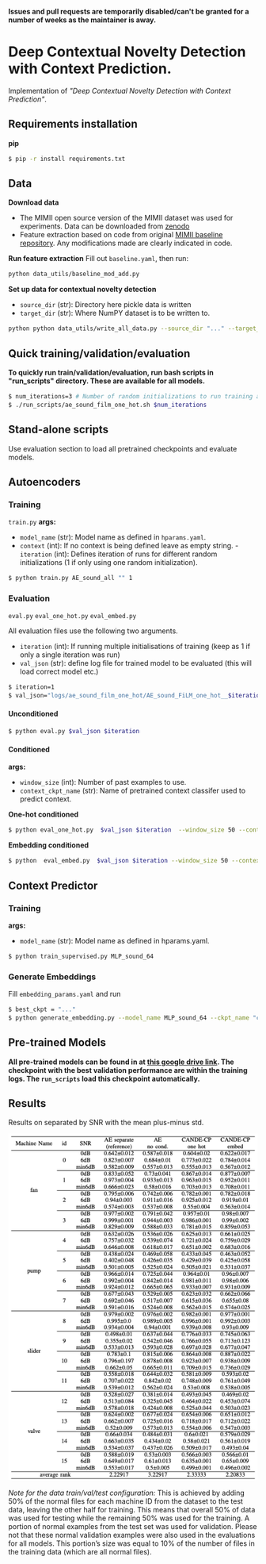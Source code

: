 **Issues and pull requests are temporarily disabled/can't be granted for a number of weeks as the maintainer is away.**

# Deep Contextual Novelty Detection with Context Prediction.
Implementation of *"Deep Contextual Novelty Detection with Context Prediction"*.
## Requirements installation
**pip**
```sh
$ pip -r install requirements.txt
```
## __Data__
**Download data**
- The MIMII open source version of the MIMII dataset was used for experiments. Data can be downloaded from [zenodo](https://zenodo.org/record/3384388#.XuEE2GpKhhE)
- Feature extraction based on code from original [MIMII baseline repository]( https://github.com/MIMII-hitachi/mimii_baseline/). Any modifications made are clearly indicated in code. 

**Run feature extraction**
Fill out ```baseline.yaml```, then run:
```sh
python data_utils/baseline_mod_add.py 
```
**Set up data for contextual novelty detection** 
- ```source_dir``` (str): Directory here pickle data is written
- ```target_dir``` (str): Where NumPY dataset is to be written to. 
```sh
python python data_utils/write_all_data.py --source_dir "..." --target_dir "..."
```

## __Quick training/validation/evaluation__
**To quickly run train/validation/evaluation, run bash scripts in "run_scripts" directory. These are available for all models.**

```sh
$ num_iterations=3 # Number of random initializations to run training and evaluation.
$ ./run_scripts/ae_sound_film_one_hot.sh $num_iterations
```

## __Stand-alone scripts__
Use evaluation section to load all pretrained checkpoints and evaluate models.
## Autoencoders
### Training 
```train.py```
**args:**
- ```model_name``` (str): Model name as defined in ```hparams.yaml```.
- ```context``` (int): If no context is being defined leave as empty string. 
-``` iteration``` (int): Defines iteration of runs for different random initializations (1 if only using one random initialization).

```sh
$ python train.py AE_sound_all "" 1
```

### Evaluation
```eval.py```
```eval_one_hot.py```
```eval_embed.py```

All evaluation files use the following two arguments. 
- ```iteration``` (int): If running multiple initialisations of training (keep as 1 if only a single iteration  was run)
- ```val_json``` (str): define log file for trained model to be evaluated (this will load correct model etc.)
```sh
$ iteration=1
$ val_json="logs/ae_sound_film_one_hot/AE_sound_FiLM_one_hot__$iteration.json"
```




#### Unconditioned
```sh
$ python eval.py $val_json $iteration
```
#### Conditioned

**args:**
- ```window_size``` (int): Number of past examples to use.
- ```context_ckpt_name``` (str): Name of pretrained context classifer used to predict context. 

**One-hot conditioned**
```sh
$ python eval_one_hot.py  $val_json $iteration  --window_size 50 --context_ckpt_name "checkpoint_MLP_sound_64_epoch_$best_ckpt"
```
**Embedding conditioned**
```sh
$ python  eval_embed.py  $val_json $iteration --window_size 50 --context_ckpt_name "checkpoint_MLP_sound_64_epoch_$best_ckpt"
```

## Context Predictor
### Training
**args:**
- ```model_name``` (str): Model name as defined in hparams.yaml.

```sh
$ python train_supervised.py MLP_sound_64 
```
### Generate Embeddings
Fill ```embedding_params.yaml``` and run
```sh
$ best_ckpt = "..."
$ python generate_embedding.py --model_name MLP_sound_64 --ckpt_name "checkpoint_MLP_sound_64_epoch_$best_ckpt" 
```
## Pre-trained Models
**All pre-trained models can be found in at [this google drive link](https://drive.google.com/drive/folders/1jLKILWg3IAZlQtKm8gQIu1lNBxheibFP). The checkpoint with the best validation performance are within the training logs. The ```run_scripts``` load this checkpoint automatically.**

## Results
Results on separated by SNR with the mean plus-minus std. 

![](images/all_results.png)

*Note for the data train/val/test configuration:*  This is achieved by adding 50% of the normal files for each machine ID from the dataset to the test data, leaving the other half for training. This means that overall 50% of data was used for testing while the remaining 50% was used for the training. A portion of normal examples from the test set was used for validation. Please not that these normal validation examples were also used in the evaluations for all models. This portion’s size was equal to 10% of the number of files in the training data (which are all normal files).
